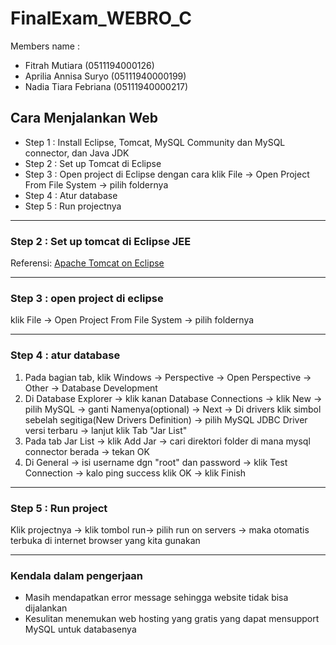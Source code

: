 # FinalExam_WEBRO_C

Members name :
- Fitrah Mutiara (0511194000126)
- Aprilia Annisa Suryo (05111940000199)
- Nadia Tiara Febriana (05111940000217)

## Cara Menjalankan Web

- Step 1 : Install Eclipse, Tomcat, MySQL Community dan MySQL connector, dan Java JDK
- Step 2 : Set up Tomcat di Eclipse
- Step 3 : Open project di Eclipse dengan cara klik File -> Open Project From File System -> pilih foldernya
- Step 4 : Atur database
- Step 5 : Run projectnya

---------------------------------------------------------------------------------------------------------------------------------------

### Step 2 : Set up tomcat di Eclipse JEE
Referensi: [Apache Tomcat on Eclipse](https://crunchify.com/step-by-step-guide-to-setup-and-install-apache-tomcat-server-in-eclipse-development-environment-ide/)

-------------------------------------------------------------------------------------------------------------------------------------------

### Step 3 : open project di eclipse
klik File -> Open Project From File System -> pilih foldernya

-------------------------------------------------------------------------------------------------------------------------------------------

### Step 4 : atur database
1. Pada bagian tab, klik Windows -> Perspective -> Open Perspective -> Other -> Database Development
2. Di Database Explorer -> klik kanan Database Connections -> klik New -> pilih MySQL -> ganti Namenya(optional) -> Next -> Di drivers klik simbol sebelah segitiga(New Drivers Definition) -> pilih MySQL JDBC Driver versi terbaru -> lanjut klik Tab "Jar List"
3. Pada tab Jar List -> klik Add Jar -> cari direktori folder di mana mysql connector berada -> tekan OK
4. Di General -> isi username dgn "root" dan password -> klik Test Connection -> kalo ping success klik OK -> klik Finish

-------------------------------------------------------------------------------------------------------------------------------------------

### Step 5 : Run project
Klik projectnya -> klik tombol run-> pilih run on servers -> maka otomatis terbuka di internet browser yang kita gunakan

--------------------------------------------------------------------------------------------------------------------------------------------

### Kendala dalam pengerjaan
- Masih mendapatkan error message sehingga website tidak bisa dijalankan
- Kesulitan menemukan web hosting yang gratis yang dapat mensupport MySQL untuk databasenya
